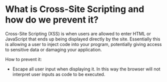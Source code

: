 # What is Cross-Site Scripting and how do we prevent it?
Cross-Site Scripting (XSS) is when users are allowed to enter HTML or JavaScript that ends up being displayed directly by the site. Essentially this is allowing a user to inject code into your program, potentially giving access to sensitive data or damaging your application.

How to prevent it:


* Escape all user input when displaying it. In this way the browser will not interpret user inputs as code to be executed.